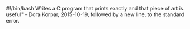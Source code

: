 #!/bin/bash
Writes a C program that prints exactly and that piece of art is useful" - Dora Korpar, 2015-10-19, followed by a new line, to the standard error.
